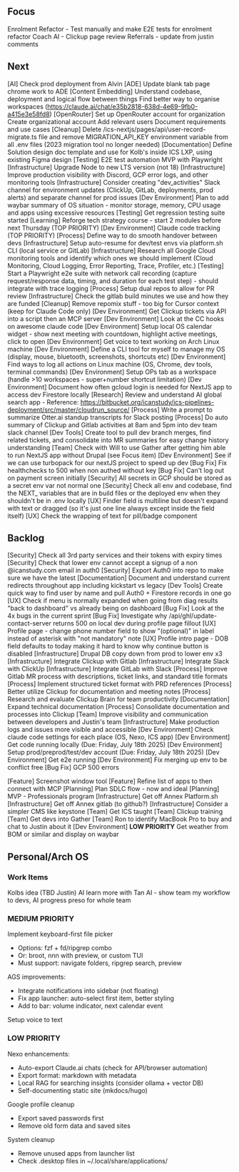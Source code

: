 ## Focus
Enrolment Refactor - Test manually and make E2E tests for enrolment refactor
Coach AI - Clickup page review
Referrals - update from justin comments


## Next
[AI] Check prod deployment from Alvin
[ADE] Update blank tab page chrome work to ADE
[Content Embedding] Understand codebase, deployment and logical flow between things
Find better way to organise workspaces (https://claude.ai/chat/e35b2818-638d-4e69-9fb0-a415e3e58fd8)
[OpenRouter] Set up OpenRouter account for organization
  Create organizational account
  Add relevant users
  Document requirements and use cases
[Cleanup] Delete /ics-nextjs/pages/api/user-record-migrate.ts file and remove MIGRATION_API_KEY environment variable from all .env files (2023 migration tool no longer needed)
[Documentation] Define Solution design doc template and use for Kolb's inside ICS LXP, using existing Figma design
[Testing] E2E test automation MVP with Playwright
[Infrastructure] Upgrade Node to new LTS version (not 18)
[Infrastructure] Improve production visibility with Discord, GCP error logs, and other monitoring tools
[Infrastructure] Consider creating "dev_activities" Slack channel for environment updates (ClickUp, GitLab, deployments, prod alerts) and separate channel for prod issues
[Dev Environment] Plan to add waybar summary of OS situation - monitor storage, memory, CPU usage and apps using excessive resources
[Testing] Get regression testing suite started
[Learning] Reforge tech strategy course - start 2 modules before next Thursday (TOP PRIORITY)
[Dev Environment] Claude code tracking (TOP PRIORITY)
[Process] Define way to do smooth handover between devs
[Infrastructure] Setup auto-resume for dev/test envs via platform.sh CLI (local service or GitLab)
[Infrastructure] Research all Google Cloud monitoring tools and identify which ones we should implement (Cloud Monitoring, Cloud Logging, Error Reporting, Trace, Profiler, etc.)
[Testing] Start a Playwright e2e suite with network call recording (capture request/response data, timing, and duration for each test step) - should integrate with trace logging
[Process] Setup dual repos to allow for PR review
[Infrastructure] Check the gitlab build minutes we use and how they are funded
[Cleanup] Remove repomix stuff - too big for Cursor context (keep for Claude Code only)
[Dev Environment] Get Clickup tickets via API into a script then an MCP server
[Dev Environment] Look at the CC hooks on awesome claude code
[Dev Environment] Setup local OS calendar widget - show next meeting with countdown, highlight active meetings, click to open
[Dev Environment] Get voice to text working on Arch Linux machine
[Dev Environment] Define a CLI tool for myself to manage my OS (display, mouse, bluetooth, screenshots, shortcuts etc)
[Dev Environment] Find ways to log all actions on Linux machine (OS, Chrome, dev tools, terminal commands)
[Dev Environment] Setup OPs tab as a workspace (handle >10 workspaces - super+number shortcut limitation)
[Dev Environment] Document how often gcloud login is needed for NextJS app to access dev Firestore locally
[Research] Review and understand AI global search app - Reference: https://bitbucket.org/icanstudy/ics-pipelines-deployment/src/master/cloudrun_source/
[Process] Write a prompt to summarize Otter.ai standup transcripts for Slack posting
[Process] Do auto summary of Clickup and Gitlab activities at 8am and 5pm into dev team slack channel
[Dev Tools] Create tool to pull dev branch merges, find related tickets, and consolidate into MR summaries for easy change history understanding
[Team] Check with Will to use Gather after getting him able to run NextJS app without Drupal (see Focus item)
[Dev Environment] See if we can use turbopack for our nextJS project to speed up dev
[Bug Fix] Fix healthchecks to 500 when non authed without key
[Bug Fix] Can't log out on payment screen initially
[Security] All secrets in GCP should be stored as a secret env var not normal one
[Security] Check all env and codebase, find the NEXT_ variables that are in build files or the deployed env when they shouldn't be in .env locally
[UX] Finder field is multiline but doesn't expand with text or dragged (so it's just one line always except inside the field itself)
[UX] Check the wrapping of text for pill/badge component

## Backlog

[Security] Check all 3rd party services and their tokens with expiry times
[Security] Check that lower env cannot accept a signup of a non @icanstudy.com email in auth0
[Security] Export Auth0 into repo to make sure we have the latest
[Documentation] Document and understand current redirects throughout app including kickstart vs legacy
[Dev Tools] Create quick way to find user by name and pull Auth0 + Firestore records in one go
[UX] Check if menu is normally expanded when going from diag results "back to dashboard" vs already being on dashboard
[Bug Fix] Look at the 4x bugs in the current sprint
[Bug Fix] Investigate why /api/ghl/update-contact-server returns 500 on local dev during profile page fillout
[UX] Profile page - change phone number field to show "(optional)" in label instead of asterisk with "not mandatory" note
[UX] Profile intro page - DOB field defaults to today making it hard to know why continue button is disabled
[Infrastructure] Drupal DB copy down from prod to lower env x3
[Infrastructure] Integrate Clickup with Gitlab
[Infrastructure] Integrate Slack with ClickUp
[Infrastructure] Integrate GitLab with Slack
[Process] Improve Gitlab MR process with descriptions, ticket links, and standard title formats
[Process] Implement structured ticket format with PRD references
[Process] Better utilize Clickup for documentation and meeting notes
[Process] Research and evaluate Clickup Brain for team productivity
[Documentation] Expand technical documentation
[Process] Consolidate documentation and processes into Clickup
[Team] Improve visibility and communication between developers and Justin's team
[Infrastructure] Make production logs and issues more visible and accessible
[Dev Environment] Check claude code settings for each place (OS, Nexo, ICS app)
[Dev Environment] Get code running locally (Due: Friday, July 18th 2025)
[Dev Environment] Setup prod/preprod/test/dev account (Due: Friday, July 18th 2025)
[Dev Environment] Get e2e running
[Dev Environment] Fix merging up env to be conflict free
[Bug Fix] GCP 500 errors

[Feature] Screenshot window tool
[Feature] Refine list of apps to then connect with MCP
[Planning] Plan SDLC flow - now and ideal
[Planning] MVP - Professionals program
[Infrastructure] Get off Annex Platform.sh
[Infrastructure] Get off Annex gitlab (to github?)
[Infrastructure] Consider a simpler CMS like keystone
[Team] Get ICS taught
[Team] Clickup training
[Team] Get devs into Gather
[Team] Ron to identify MacBook Pro to buy and chat to Justin about it
[Dev Environment] **LOW PRIORITY** Get weather from BOM or similar and display on waybar

## Personal/Arch OS

### Work Items
Kolbs idea (TBD Justin)
AI learn more with Tan
AI - show team my workflow to devs, AI progress preso for whole team

### MEDIUM PRIORITY
Implement keyboard-first file picker
  - Options: fzf + fd/ripgrep combo
  - Or: broot, nnn with preview, or custom TUI
  - Must support: navigate folders, ripgrep search, preview

AGS improvements:
  - Integrate notifications into sidebar (not floating)
  - Fix app launcher: auto-select first item, better styling
  - Add to bar: volume indicator, next calendar event

Setup voice to text

### LOW PRIORITY
Nexo enhancements:
  - Auto-export Claude.ai chats (check for API/browser automation)
  - Export format: markdown with metadata
  - Local RAG for searching insights (consider ollama + vector DB)
  - Self-documenting static site (mkdocs/hugo)

Google profile cleanup
  - Export saved passwords first
  - Remove old form data and saved sites

System cleanup
  - Remove unused apps from launcher list
  - Check .desktop files in ~/.local/share/applications/
